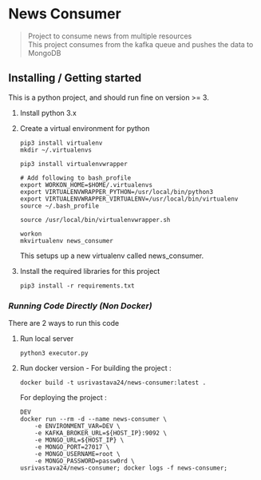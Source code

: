 # News Consumer
> Project to consume news from multiple resources <br />
> This project consumes from the kafka queue and pushes the data to MongoDB

## Installing / Getting started

This is a python project, and should run fine on version >= 3. 
1. Install python 3.x
2. Create a virtual environment for python

    ```shell
    pip3 install virtualenv
    mkdir ~/.virtualenvs
    
    pip3 install virtualenvwrapper
    
    # Add following to bash_profile
    export WORKON_HOME=$HOME/.virtualenvs
    export VIRTUALENVWRAPPER_PYTHON=/usr/local/bin/python3
    export VIRTUALENVWRAPPER_VIRTUALENV=/usr/local/bin/virtualenv
    source ~/.bash_profile
    
    source /usr/local/bin/virtualenvwrapper.sh
    
    workon
    mkvirtualenv news_consumer
    ```
    This setups up a new virtualenv called news_consumer. <br />

3. Install the required libraries for this project
    ```shell
    pip3 install -r requirements.txt
    ```

### *Running Code Directly (Non Docker)*

There are 2 ways to run this code
1. Run local server
    ```
    python3 executor.py
    ```
2. Run docker version - For building the project :
    ```shell
    docker build -t usrivastava24/news-consumer:latest .
    ```
    
    For deploying the project :
    ```shell
    DEV
    docker run --rm -d --name news-consumer \
        -e ENVIRONMENT_VAR=DEV \
        -e KAFKA_BROKER_URL=${HOST_IP}:9092 \
        -e MONGO_URL=${HOST_IP} \
        -e MONGO_PORT=27017 \
        -e MONGO_USERNAME=root \
        -e MONGO_PASSWORD=passw0rd \
    usrivastava24/news-consumer; docker logs -f news-consumer;
    ```
   